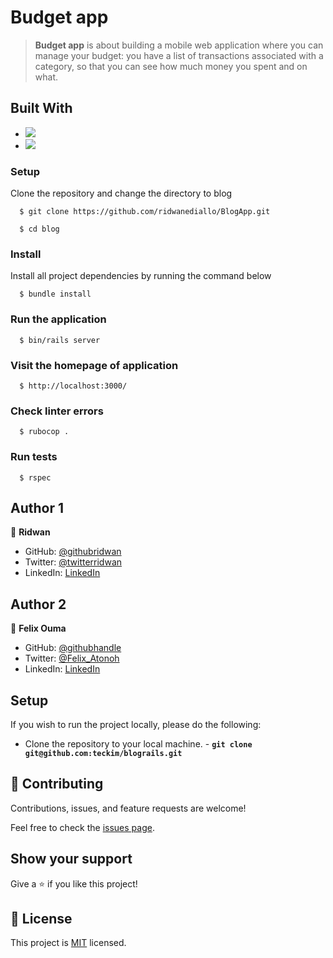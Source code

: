 # Budget app


> **Budget app** is about building a mobile web application where you can manage your budget: you have a list of transactions associated with a category, so that you can see how much money you spent and on what.

## Built With

- ![](https://img.shields.io/badge/Github-blueviolet)
- ![](https://img.shields.io/badge/Ruby_On_Rails-red)

### Setup
Clone the repository and change the directory to blog

```
  $ git clone https://github.com/ridwanediallo/BlogApp.git

  $ cd blog
```

### Install
Install all project dependencies by running the command below

```
  $ bundle install
```

### Run the application
```
  $ bin/rails server
```

### Visit the homepage of application
```
  $ http://localhost:3000/
```

### Check linter errors
```
  $ rubocop .
```

### Run tests
```
  $ rspec
```
## Author 1

👤 **Ridwan**

- GitHub: [@githubridwan](https://github.com/ridwanediallo)
- Twitter: [@twitterridwan](https://twitter.com/RidwaneD)
- LinkedIn: [LinkedIn](https://www.linkedin.com/in/ridwan-diallo)

## Author 2

👤 **Felix Ouma**

- GitHub: [@githubhandle](https://github.com/Felix45)
- Twitter: [@Felix_Atonoh](https://twitter.com/Felix_Atonoh)
- LinkedIn: [LinkedIn](https://www.linkedin.com/in/felix-ouma/)
## Setup

If you wish to run the project locally, please do the following:

- Clone the repository to your local machine. - **`git clone git@github.com:teckim/blograils.git`**

## 🤝 Contributing

Contributions, issues, and feature requests are welcome!

Feel free to check the [issues page](https://github.com/ridwanediallo/BlogApp/issues).

## Show your support

Give a ⭐️ if you like this project!

## 📝 License

This project is [MIT](./MIT.md) licensed.
